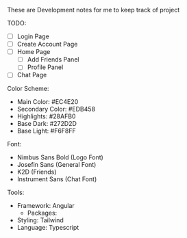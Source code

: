 These are Development notes for me to keep track of project

TODO:
  - [ ] Login Page
  - [ ] Create Account Page
  - [ ] Home Page
    - [ ] Add Friends Panel 
    - [ ] Profile Panel
  - [ ] Chat Page

Color Scheme:
- Main Color: #EC4E20
- Secondary Color: #EDB458
- Highlights: #28AFB0
- Base Dark: #272D2D
- Base Light: #F6F8FF

Font: 
- Nimbus Sans Bold (Logo Font)
- Josefin Sans (General Font)
- K2D (Friends)
- Instrument Sans (Chat Font)

Tools:
  - Framework: Angular
    - Packages:
  - Styling: Tailwind
  - Language: Typescript
